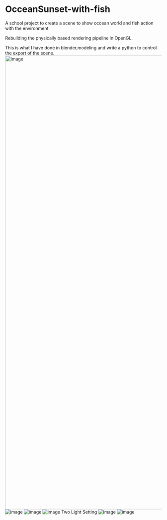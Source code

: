 # OcceanSunset-with-fish
 
 A school project to create a scene to show occean world and fish action with the environment

Rebuilding the physically based rendering pipeline in OpenGL.
 
 This is what I have done in blender,modeling and write a python to control the export of the scene.
<img width="1453" alt="image" src="https://github.com/user-attachments/assets/4613372a-b2cd-4a11-a3c6-f94b6241a4f8">
![image](https://github.com/user-attachments/assets/6be7ce7d-42d6-41cf-bb06-e7b5aa9a7610)
![image](https://github.com/user-attachments/assets/e74dba6a-6110-444d-ad13-343f2987705d)
![image](https://github.com/user-attachments/assets/c6a6723e-c916-43cc-94ef-26df9704151b)
Two Light Setting
![image](https://github.com/user-attachments/assets/882ec6e3-e83d-46b5-8781-91f8fc60a321)
![image](https://github.com/user-attachments/assets/b6494ced-a9fd-4952-97b7-29d456cc252f)

